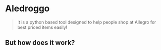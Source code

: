 # Aledroggo
> It is a python based tool designed to help people shop at Allegro for best priced items easily!

## But how does it work?




